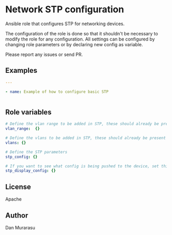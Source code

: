 # Network STP configuration

Ansible role that configures STP for networking devices. 

The configuration of the role is done so that it shouldn't be necessary to modify the role for any configuration.
All settings can be configured by changing role parameters or by declaring new config as variable.

Please report any issues or send PR.

## Examples

```yaml
---

- name: Example of how to configure basic STP



```

## Role variables

```yaml
# Define the vlan range to be added in STP, these should already be present as vars from the vlan role (see README for examples)
vlan_range:  {}

# Define the vlans to be added in STP, these should already be present as vars from the vlan role (see README for examples)
vlans: {}

# Define the STP parameters
stp_config: {}

# If you want to see what config is being pushed to the device, set this var true
stp_display_config: {}
```


## License

Apache


## Author

Dan Murarasu
